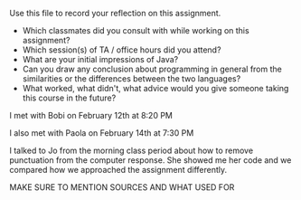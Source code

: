 Use this file to record your reflection on this assignment.

- Which classmates did you consult with while working on this assignment?
- Which session(s) of TA / office hours did you attend?
- What are your initial impressions of Java? 
- Can you draw any conclusion about programming in general from the similarities or the differences between the two languages? 
- What worked, what didn't, what advice would you give someone taking this course in the future?

I met with Bobi on February 12th at 8:20 PM

I also met with Paola on February 14th at 7:30 PM

I talked to Jo from the morning class period about how to remove punctuation from the computer response. She showed me her code and we compared how we approached the assignment differently.

MAKE SURE TO MENTION SOURCES AND WHAT USED FOR
